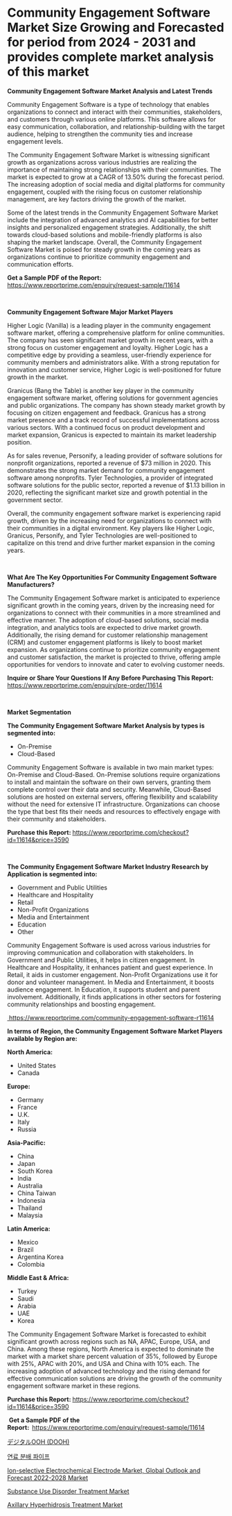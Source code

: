 <p><h1>Community Engagement Software Market Size Growing and Forecasted for period from 2024 - 2031 and provides complete market analysis of this market</h1></p><p><strong>Community Engagement Software Market Analysis and Latest Trends</strong></p>
<p><p>Community Engagement Software is a type of technology that enables organizations to connect and interact with their communities, stakeholders, and customers through various online platforms. This software allows for easy communication, collaboration, and relationship-building with the target audience, helping to strengthen the community ties and increase engagement levels.</p><p>The Community Engagement Software Market is witnessing significant growth as organizations across various industries are realizing the importance of maintaining strong relationships with their communities. The market is expected to grow at a CAGR of 13.50% during the forecast period. The increasing adoption of social media and digital platforms for community engagement, coupled with the rising focus on customer relationship management, are key factors driving the growth of the market.</p><p>Some of the latest trends in the Community Engagement Software Market include the integration of advanced analytics and AI capabilities for better insights and personalized engagement strategies. Additionally, the shift towards cloud-based solutions and mobile-friendly platforms is also shaping the market landscape. Overall, the Community Engagement Software Market is poised for steady growth in the coming years as organizations continue to prioritize community engagement and communication efforts.</p></p>
<p><strong>Get a Sample PDF of the Report:&nbsp;</strong> <a href="https://www.reportprime.com/enquiry/request-sample/11614">https://www.reportprime.com/enquiry/request-sample/11614</a></p>
<p>&nbsp;</p>
<p><strong>Community Engagement Software Major Market Players</strong></p>
<p><p>Higher Logic (Vanilla) is a leading player in the community engagement software market, offering a comprehensive platform for online communities. The company has seen significant market growth in recent years, with a strong focus on customer engagement and loyalty. Higher Logic has a competitive edge by providing a seamless, user-friendly experience for community members and administrators alike. With a strong reputation for innovation and customer service, Higher Logic is well-positioned for future growth in the market.</p><p>Granicus (Bang the Table) is another key player in the community engagement software market, offering solutions for government agencies and public organizations. The company has shown steady market growth by focusing on citizen engagement and feedback. Granicus has a strong market presence and a track record of successful implementations across various sectors. With a continued focus on product development and market expansion, Granicus is expected to maintain its market leadership position.</p><p>As for sales revenue, Personify, a leading provider of software solutions for nonprofit organizations, reported a revenue of $73 million in 2020. This demonstrates the strong market demand for community engagement software among nonprofits. Tyler Technologies, a provider of integrated software solutions for the public sector, reported a revenue of $1.13 billion in 2020, reflecting the significant market size and growth potential in the government sector.</p><p>Overall, the community engagement software market is experiencing rapid growth, driven by the increasing need for organizations to connect with their communities in a digital environment. Key players like Higher Logic, Granicus, Personify, and Tyler Technologies are well-positioned to capitalize on this trend and drive further market expansion in the coming years.</p></p>
<p>&nbsp;</p>
<p><strong>What Are The Key Opportunities For Community Engagement Software Manufacturers?</strong></p>
<p><p>The Community Engagement Software market is anticipated to experience significant growth in the coming years, driven by the increasing need for organizations to connect with their communities in a more streamlined and effective manner. The adoption of cloud-based solutions, social media integration, and analytics tools are expected to drive market growth. Additionally, the rising demand for customer relationship management (CRM) and customer engagement platforms is likely to boost market expansion. As organizations continue to prioritize community engagement and customer satisfaction, the market is projected to thrive, offering ample opportunities for vendors to innovate and cater to evolving customer needs.</p></p>
<p><strong>Inquire or Share Your Questions If Any Before Purchasing This Report:</strong> <a href="https://www.reportprime.com/enquiry/pre-order/11614">https://www.reportprime.com/enquiry/pre-order/11614</a></p>
<p>&nbsp;</p>
<p><strong>Market Segmentation</strong></p>
<p><strong>The Community Engagement Software Market Analysis by types is segmented into:</strong></p>
<p><ul><li>On-Premise</li><li>Cloud-Based</li></ul></p>
<p><p>Community Engagement Software is available in two main market types: On-Premise and Cloud-Based. On-Premise solutions require organizations to install and maintain the software on their own servers, granting them complete control over their data and security. Meanwhile, Cloud-Based solutions are hosted on external servers, offering flexibility and scalability without the need for extensive IT infrastructure. Organizations can choose the type that best fits their needs and resources to effectively engage with their community and stakeholders.</p></p>
<p><strong>Purchase this Report:&nbsp;</strong><a href="https://www.reportprime.com/checkout?id=11614&price=3590">https://www.reportprime.com/checkout?id=11614&price=3590</a></p>
<p>&nbsp;</p>
<p><strong>The Community Engagement Software Market Industry Research by Application is segmented into:</strong></p>
<p><ul><li>Government and Public Utilities</li><li>Healthcare and Hospitality</li><li>Retail</li><li>Non-Profit Organizations</li><li>Media and Entertainment</li><li>Education</li><li>Other</li></ul></p>
<p><p>Community Engagement Software is used across various industries for improving communication and collaboration with stakeholders. In Government and Public Utilities, it helps in citizen engagement. In Healthcare and Hospitality, it enhances patient and guest experience. In Retail, it aids in customer engagement. Non-Profit Organizations use it for donor and volunteer management. In Media and Entertainment, it boosts audience engagement. In Education, it supports student and parent involvement. Additionally, it finds applications in other sectors for fostering community relationships and boosting engagement.</p></p>
<p><a href="https://www.reportprime.com/community-engagement-software-r11614">&nbsp;https://www.reportprime.com/community-engagement-software-r11614</a></p>
<p><strong>In terms of Region, the Community Engagement Software Market Players available by Region are:</strong></p>
<p>
    <p> <strong> North America: </strong>
        <ul>
            <li>United States</li>
            <li>Canada</li>
        </ul>
        </p> 
    <p> <strong> Europe: </strong>
        <ul>
            <li>Germany</li>
            <li>France</li>
            <li>U.K.</li>
            <li>Italy</li>
            <li>Russia</li>
        </ul>
        </p> 
    <p> <strong> Asia-Pacific: </strong>
        <ul>
            <li>China</li>
            <li>Japan</li>
            <li>South Korea</li>
            <li>India</li>
            <li>Australia</li>
            <li>China Taiwan</li>
            <li>Indonesia</li>
            <li>Thailand</li>
            <li>Malaysia</li>
        </ul>
        </p> 
    <p> <strong> Latin America: </strong>
        <ul>
            <li>Mexico</li>
            <li>Brazil</li>
            <li>Argentina Korea</li>
            <li>Colombia</li>
        </ul>
        </p> 
    <p> <strong> Middle East & Africa: </strong>
        <ul>
            <li>Turkey</li>
            <li>Saudi</li>
            <li>Arabia</li>
            <li>UAE</li>
            <li>Korea</li>
        </ul>
    </p>
    </p>
<p><p>The Community Engagement Software Market is forecasted to exhibit significant growth across regions such as NA, APAC, Europe, USA, and China. Among these regions, North America is expected to dominate the market with a market share percent valuation of 35%, followed by Europe with 25%, APAC with 20%, and USA and China with 10% each. The increasing adoption of advanced technology and the rising demand for effective communication solutions are driving the growth of the community engagement software market in these regions.</p></p>
<p><strong>Purchase this Report: </strong><a href="https://www.reportprime.com/checkout?id=11614&price=3590">https://www.reportprime.com/checkout?id=11614&price=3590</a></p>
<p>&nbsp;<strong>Get a Sample PDF of the Report:&nbsp;&nbsp;</strong><a href="https://www.reportprime.com/enquiry/request-sample/11614">https://www.reportprime.com/enquiry/request-sample/11614</a></p>
<p><strong></strong></p>
<p><p><a href="https://medium.com/@jeannesawayn2023/%E3%83%87%E3%82%B8%E3%82%BF%E3%83%ABooh-dooh-%E5%B8%82%E5%A0%B4%E3%81%AE%E3%82%B5%E3%82%A4%E3%82%BA-%E3%82%B7%E3%82%A7%E3%82%A2%E5%88%86%E6%9E%90-%E6%88%90%E9%95%B7%E3%83%88%E3%83%AC%E3%83%B3%E3%83%89-%E4%BA%88%E6%B8%AC2024%E5%B9%B4-2031%E5%B9%B4-e865ce6b920d">デジタルOOH (DOOH)</a></p><p><a href="https://medium.com/@wpzbonrg51/%EA%B8%80%EB%A1%9C%EB%B2%8C-%EC%97%B0%EB%A3%8C-%EB%B6%84%EB%B0%B0-%ED%8C%8C%EC%9D%B4%ED%94%84-%EC%82%B0%EC%97%85-%EC%9C%A0%ED%98%95-%EC%9D%91%EC%9A%A9-%EB%B6%84%EC%95%BC-%EC%8B%9C%EC%9E%A5-%EC%B0%B8%EA%B0%80%EC%9E%90-%EC%A7%80%EC%97%AD%EB%B3%84-%EC%84%B1%EC%9E%A5-%EB%B6%84%EC%84%9D-%EB%B0%8F-%EB%AF%B8%EB%9E%98-%EC%8B%9C%EB%82%98%EB%A6%AC%EC%98%A4-2024-2031-bc0c0f217590">연료 분배 파이프</a></p><p><a href="https://issuu.com/reportprime-2/docs/ion-selective-electrochemical-elect_eb47b6dca05f41">Ion-selective Electrochemical Electrode Market, Global Outlook and Forecast 2022-2028 Market</a></p><p><a href="https://medium.com/@beaugrant95/substance-use-disorder-treatment-market-indicators-market-size-regional-breakdown-market-player-d784c01d3643">Substance Use Disorder Treatment Market</a></p><p><a href="https://medium.com/@beaugrant95/axillary-hyperhidrosis-treatment-market-size-is-growing-at-cagr-of-10-and-this-report-covers-8b1b963015dc">Axillary Hyperhidrosis Treatment Market</a></p></p>